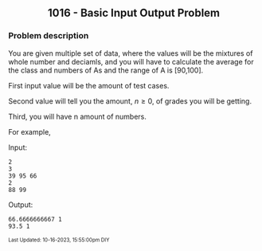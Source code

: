 <h2 align="center">1016 - Basic Input Output Problem</h2>

### Problem description

You are given multiple set of data, where the values will be the mixtures of whole number and deciamls, and you will have to calculate the average for the class and numbers of As and the range of A is \[90,100\].

First input value will be the amount of test cases.

Second value will tell you the amount, $n \geq 0$,  of grades you will be getting.

Third, you will have n amount of numbers. 

For example,

Input: 
```
2
3
39 95 66
2
88 99
```
Output:
```
66.6666666667 1
93.5 1
```

<font size = 1>Last Updated: 10-16-2023, 15:55:00pm DIY</font>
